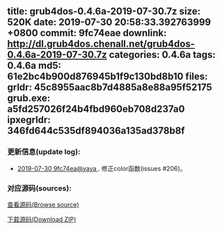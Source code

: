 title: grub4dos-0.4.6a-2019-07-30.7z
size: 520K
date: 2019-07-30 20:58:33.392763999 +0800
commit: 9fc74eae
downlink: http://dl.grub4dos.chenall.net/grub4dos-0.4.6a-2019-07-30.7z
categories: 0.4.6a
tags: 0.4.6a
md5: 61e2bc4b900d876945b1f9c130bd8b10
files:
  grldr: 45c8955aac8b7d4885a8e88a95f52175
  grub.exe: a5fd257026f24b4fbd960eb708d237a0
  ipxegrldr: 346fd644c535df894036a135ad378b8f
---

### 更新信息(update log):
  * [2019-07-30 9fc74ea@yaya ](https://github.com/chenall/grub4dos/commit/9fc74eaef3f051eb20ec1e276358201f6e832922)     ﻿. 修正color函数(issues #206)。


### 对应源码(sources):
  [查看源码(Browse source)](https://github.com/chenall/grub4dos/tree/9fc74eaef3f051eb20ec1e276358201f6e832922)

  [下载源码(Download ZIP)](https://github.com/chenall/grub4dos/archive/9fc74eaef3f051eb20ec1e276358201f6e832922.zip)
